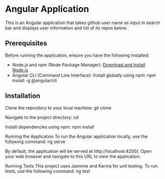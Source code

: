 # Angular Application

This is an Angular application that takes github user name as input in search bar and displays user information and list of its repos below.

## Prerequisites

Before running the application, ensure you have the following installed:

- Node.js and npm (Node Package Manager): [Download and Install Node.js](https://nodejs.org/)
- Angular CLI (Command Line Interface): Install globally using npm:
  npm install -g @angular/cli
  
## Installation

Clone the repository to your local machine:
git clone <repository-url>

Navigate to the project directory:
cd <project-directory>

Install dependencies using npm:
npm install

Running the Application
To run the Angular application locally, use the following command:
ng serve

By default, the application will be served at http://localhost:4200/. Open your web browser and navigate to this URL to view the application.

Running Tests
This project uses Jasmine and Karma for unit testing. To run tests, use the following command:
ng test
